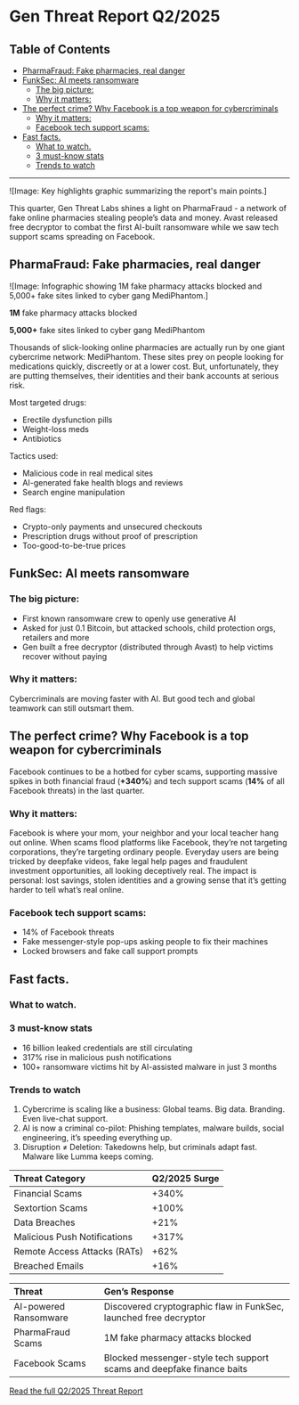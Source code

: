 # Gen Threat Report Q2/2025

## Table of Contents
- [PharmaFraud: Fake pharmacies, real danger](#pharmafraud-fake-pharmacies-real-danger)
- [FunkSec: AI meets ransomware](#funksec-ai-meets-ransomware)
  - [The big picture:](#the-big-picture)
  - [Why it matters:](#why-it-matters)
- [The perfect crime? Why Facebook is a top weapon for cybercriminals](#the-perfect-crime-why-facebook-is-a-top-weapon-for-cybercriminals)
  - [Why it matters:](#why-it-matters-1)
  - [Facebook tech support scams:](#facebook-tech-support-scams)
- [Fast facts.](#fast-facts)
  - [What to watch.](#what-to-watch)
  - [3 must-know stats](#3-must-know-stats)
  - [Trends to watch](#trends-to-watch)

---

![Image: Key highlights graphic summarizing the report's main points.]

This quarter, Gen Threat Labs shines a light on PharmaFraud - a network of fake online pharmacies stealing people’s data and money. Avast released free decryptor to combat the first AI-built ransomware while we saw tech support scams spreading on Facebook.

## PharmaFraud: Fake pharmacies, real danger

![Image: Infographic showing 1M fake pharmacy attacks blocked and 5,000+ fake sites linked to cyber gang MediPhantom.]

**1M** fake pharmacy attacks blocked

**5,000+** fake sites linked to cyber gang MediPhantom

Thousands of slick-looking online pharmacies are actually run by one giant cybercrime network: MediPhantom. These sites prey on people looking for medications quickly, discreetly or at a lower cost. But, unfortunately, they are putting themselves, their identities and their bank accounts at serious risk.

Most targeted drugs:
- Erectile dysfunction pills
- Weight-loss meds
- Antibiotics

Tactics used:
- Malicious code in real medical sites
- AI-generated fake health blogs and reviews
- Search engine manipulation

Red flags:
- Crypto-only payments and unsecured checkouts
- Prescription drugs without proof of prescription
- Too-good-to-be-true prices

## FunkSec: AI meets ransomware

### The big picture:
- First known ransomware crew to openly use generative AI
- Asked for just 0.1 Bitcoin, but attacked schools, child protection orgs, retailers and more
- Gen built a free decryptor (distributed through Avast) to help victims recover without paying

### Why it matters:
Cybercriminals are moving faster with AI. But good tech and global teamwork can still outsmart them.

## The perfect crime? Why Facebook is a top weapon for cybercriminals

Facebook continues to be a hotbed for cyber scams, supporting massive spikes in both financial fraud (**+340%**) and tech support scams (**14%** of all Facebook threats) in the last quarter.

### Why it matters:
Facebook is where your mom, your neighbor and your local teacher hang out online. When scams flood platforms like Facebook, they’re not targeting corporations, they’re targeting ordinary people. Everyday users are being tricked by deepfake videos, fake legal help pages and fraudulent investment opportunities, all looking deceptively real. The impact is personal: lost savings, stolen identities and a growing sense that it’s getting harder to tell what’s real online.

### Facebook tech support scams:
- 14% of Facebook threats
- Fake messenger-style pop-ups asking people to fix their machines
- Locked browsers and fake call support prompts

## Fast facts.

### What to watch.

### 3 must-know stats
- 16 billion leaked credentials are still circulating
- 317% rise in malicious push notifications
- 100+ ransomware victims hit by AI-assisted malware in just 3 months

### Trends to watch
1. Cybercrime is scaling like a business: Global teams. Big data. Branding. Even live-chat support.
2. AI is now a criminal co-pilot: Phishing templates, malware builds, social engineering, it’s speeding everything up.
3. Disruption ≠ Deletion: Takedowns help, but criminals adapt fast. Malware like Lumma keeps coming.

| Threat Category              | Q2/2025 Surge |
| :--------------------------- | :------------ |
| Financial Scams              | +340%         |
| Sextortion Scams             | +100%         |
| Data Breaches                | +21%          |
| Malicious Push Notifications | +317%         |
| Remote Access Attacks (RATs) | +62%          |
| Breached Emails              | +16%          |

| Threat                  | Gen’s Response                                                |
| :---------------------- | :------------------------------------------------------------ |
| AI-powered Ransomware   | Discovered cryptographic flaw in FunkSec, launched free decryptor |
| PharmaFraud Scams       | 1M fake pharmacy attacks blocked                              |
| Facebook Scams          | Blocked messenger-style tech support scams and deepfake finance baits |

[Read the full Q2/2025 Threat Report]()
